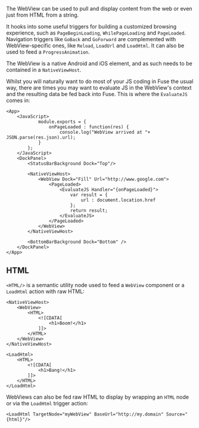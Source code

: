 The WebView can be used to pull and display content from the web or even just from HTML from a string.

It hooks into some useful triggers for building a customized browsing experience, such as `PageBeginLoading`, `WhilePageLoading` and `PageLoaded`. Navigation triggers like `GoBack` and `GoForward` are complemented with WebView-specific ones, like `Reload`, `LoadUrl` and `LoadHtml`. It can also be used to feed a `ProgressAnimation`.

The WebView is a native Android and iOS element, and as such needs to be contained in a `NativeViewHost`.

Whilst you will naturally want to do most of your JS coding in Fuse the usual way, there are times you may want to evaluate JS in the WebView's context and the resulting data be fed back into Fuse. This is where the `EvaluateJS` comes in:

	<App>
		<JavaScript>
				module.exports = {
					onPageLoaded : function(res) {
						console.log("WebView arrived at "+ JSON.parse(res.json).url);
				}
			};
		</JavaScript>
		<DockPanel>
			<StatusBarBackground Dock="Top"/>

			<NativeViewHost>
				<WebView Dock="Fill" Url="http://www.google.com">
					<PageLoaded>
						<EvaluateJS Handler="{onPageLoaded}">
							var result = {
								url : document.location.href
							};
							return result;
						</EvaluateJS>
					</PageLoaded>
				</WebView>
			</NativeViewHost>

			<BottomBarBackground Dock="Bottom" />
		</DockPanel>
	</App>


## HTML
`<HTML/>` is a semantic utility node used to feed a `WebView` component or a `LoadHtml` action with raw HTML:


	<NativeViewHost>
		<WebView>
			<HTML>
				<![CDATA[
					<h1>Boom!</h1>
				]]>
			</HTML>
		</WebView>
	</NativeViewHost>

	<LoadHtml>
		<HTML>
			<![CDATA[
				<h1>Bang!</h1>
			]]>
		</HTML>
	</LoadHtml>


WebViews can also be fed raw HTML to display by wrapping an `HTML` node or via the `LoadHtml` trigger action:

	<LoadHtml TargetNode="myWebView" BaseUrl="http://my.domain" Source="{html}"/>

